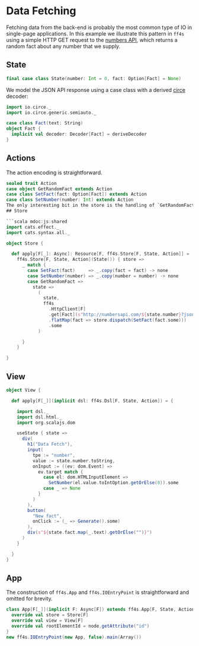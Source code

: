 # Data Fetching

Fetching data from the back-end is probably the most common type of IO in single-page applications.
In this example we illustrate this pattern in `ff4s` using a simple HTTP GET 
request to the [numbers API](http://numbersapi.com/), which returns a random fact
about any number that we supply.

## State

```scala mdoc:js:shared
final case class State(number: Int = 0, fact: Option[Fact] = None)
```

We model the JSON API response using a case class with a derived [circe](https://circe.github.io/circe/) decoder:

```scala mdoc:js:shared
import io.circe._
import io.circe.generic.semiauto._

case class Fact(text: String)
object Fact {
  implicit val decoder: Decoder[Fact] = deriveDecoder
}
```

## Actions

The action encoding is straightforward.

```scala mdoc:js:shared
sealed trait Action
case object GetRandomFact extends Action
case class SetFact(fact: Option[Fact]) extends Action
case class SetNumber(number: Int) extends Action
The only interesting bit in the store is the handling of `GetRandomFact`. Note how we retrieve the number from the state and how we are updating the state with the retrieved fact using `store.dispatch`. A more realistic example would include error handling of failed requests.
## Store

```scala mdoc:js:shared
import cats.effect._
import cats.syntax.all._

object Store {

  def apply[F[_]: Async]: Resource[F, ff4s.Store[F, State, Action]] =
    ff4s.Store[F, State, Action](State()) { store =>
      _ match {
        case SetFact(fact)     => _.copy(fact = fact) -> none
        case SetNumber(number) => _.copy(number = number) -> none
        case GetRandomFact =>
          state =>
            (
              state,
              ff4s
                .HttpClient[F]
                .get[Fact](s"http://numbersapi.com/${state.number}?json")
                .flatMap(fact => store.dispatch(SetFact(fact.some)))
                .some
            )

      }
    }

}
```


## View

```scala mdoc:js:shared
object View {

  def apply[F[_]](implicit dsl: ff4s.Dsl[F, State, Action]) = {

    import dsl._
    import dsl.html._
    import org.scalajs.dom

    useState { state =>
      div(
        h1("Data Fetch"),
        input(
          tpe := "number",
          value := state.number.toString,
          onInput := ((ev: dom.Event) =>
            ev.target match {
              case el: dom.HTMLInputElement =>
                SetNumber(el.value.toIntOption.getOrElse(0)).some
              case _ => None
            }
          )
        ),
        button(
          "New fact",
          onClick := (_ => Generate().some)
        ),
        div(s"${state.fact.map(_.text).getOrElse("")}")
      )
    }

  }
}
```

## App

The construction of `ff4s.App` and `ff4s.IOEntryPoint` is straightforward and omitted for brevity.

```scala mdoc:js:invisible
class App[F[_]](implicit F: Async[F]) extends ff4s.App[F, State, Action] {
  override val store = Store[F]
  override val view = View[F]
  override val rootElementId = node.getAttribute("id")
}
new ff4s.IOEntryPoint(new App, false).main(Array())
```
